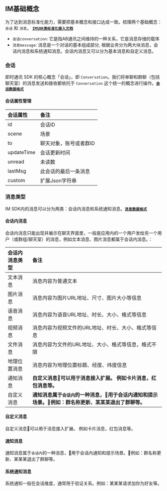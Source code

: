 ## IM基础概念
为了达到消息标准化能力，需要把基本概念和接口达成一致。梳理两个基础概念： `会话` 和 `消息`。 [**`IMSDK类标准化接入文档`**](IMSDK.html)

- `会话conversation`: 它是指AB通讯之间维持的一种关系，它是消息存储的载体
- `消息message`:  消息是一个对话的基本组成部分, 根据业务分为两大块消息，会话内消息和系统通知消息。会话内消息又可以分为基本消息和自定义消息。

### 会话

即时通讯 SDK 的核心概念「会话」，即 `Conversation`。我们将单聊和群聊（包括聊天室）的消息发送和接收都依托于 `Conversation` 这个统一的概念进行操作。[**`会话数据格式`**](Conversation.html)

#### 会话属性管理

| **会话属性** | **备注** |
|:--|:--|
|id|会话ID|
|scene|场景|
|to| 聊天对象，账号或者群ID |
|updateTime| 会话更新时间|
|unread| 未读数|
|lastMsg| 此会话的最后一条消息|
|custom| 扩展Json字符串|

### 消息类型

IM SDK内的消息可以分为两类：会话内消息和系统通知消息。[**`消息数据格式`**](IMMessage.html)

#### 会话内消息

会话内消息只能出现并展示在聊天界面里，一般是应用内的一个用户发给另一个用户（或群组/聊天室）的消息，例如文本消息、图片消息都属于会话内消息。：

| **会话内消息类型** | **备注** |
| :-- | :-- |
| 文本消息 | 消息内容为普通文本 |
| 图片消息 | 消息内容为图片URL地址、尺寸、图片大小等信息 |
| 语音消息 | 消息内容为语音URL地址、时长、大小、格式等信息 |
| 视频消息 | 消息内容为视频文件的URL地址、时长、大小、格式等信息 |
| 文件消息 | 消息内容为文件的URL地址、大小、格式等信息，格式不限 |
| 地理位置消息 | 消息内容为地理位置标题、经度、纬度信息 |
| 通知消息 |  **自定义消息可以用于消息接入扩展。 例如卡片消息，红包消息等。**|
| 自定义消息 | **通知消息属于`会话内`的一种消息，用于会话内通知和提示场景。例如：群名称更新、某某某退出了群聊等。**|

#### 自定义消息
自定义消息可以用于消息接入扩展。 例如卡片消息，红包消息等。

#### 通知消息
通知消息属于`会话内`的一种消息，用于会话内通知和提示场景。例如：群名称更新、某某某退出了群聊等。

#### 系统通知消息
系统通知一般在会话维度，通常用于验证关系。例如：某某某请求加你为好友等。
